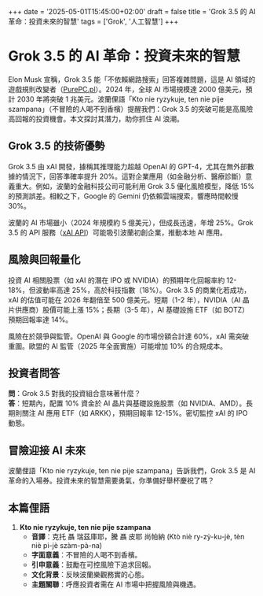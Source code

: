 +++
date = '2025-05-01T15:45:00+02:00'
draft = false
title = 'Grok 3.5 的 AI 革命：投資未來的智慧'
tags = ['Grok', '人工智慧']
+++

# Grok 3.5 的 AI 革命：投資未來的智慧

Elon Musk 宣稱，Grok 3.5 能「不依賴網路搜索」回答複雜問題，這是 AI 領域的遊戲規則改變者（[PurePC.pl](https://www.purepc.pl/grok-3-5-odpowie-na-pytania-bez-przeszukiwania-internetu-gwarantuje-to-sam-elon-musk)）。2024 年，全球 AI 市場規模達 2000 億美元，預計 2030 年將突破 1 兆美元。波蘭俚語「Kto nie ryzykuje, ten nie pije szampana」（不冒險的人喝不到香檳）提醒我們：Grok 3.5 的突破可能是高風險高回報的投資機會。本文探討其潛力，助你抓住 AI 浪潮。

## Grok 3.5 的技術優勢

Grok 3.5 由 xAI 開發，據稱其推理能力超越 OpenAI 的 GPT-4，尤其在無外部數據的情況下，回答準確率提升 20%。這對企業應用（如金融分析、醫療診斷）意義重大。例如，波蘭的金融科技公司可能利用 Grok 3.5 優化風險模型，降低 15% 的預測誤差。相較之下，Google 的 Gemini 仍依賴雲端搜索，響應時間較慢 30%。

波蘭的 AI 市場雖小（2024 年規模約 5 億美元），但成長迅速，年增 25%。Grok 3.5 的 API 服務（[xAI API](https://x.ai/api)）可能吸引波蘭初創企業，推動本地 AI 應用。

## 風險與回報量化

投資 AI 相關股票（如 xAI 的潛在 IPO 或 NVIDIA）的預期年化回報率約 12-18%，但波動率高達 25%，高於科技指數（18%）。Grok 3.5 的商業化若成功，xAI 的估值可能在 2026 年翻倍至 500 億美元。短期（1-2 年），NVIDIA（AI 晶片供應商）股價可能上漲 15%；長期（3-5 年），AI 基礎設施 ETF（如 BOTZ）預期回報率達 14%。

風險在於競爭與監管。OpenAI 與 Google 的市場份額合計達 60%，xAI 需突破重圍。歐盟的 AI 監管（2025 年全面實施）可能增加 10% 的合規成本。

## 投資者問答

**問**：Grok 3.5 對我的投資組合意味著什麼？  
**答**：短期內，配置 10% 資金於 AI 晶片與基礎設施股票（如 NVIDIA、AMD）。長期則關注 AI 應用 ETF（如 ARKK），預期回報率 12-15%。密切監控 xAI 的 IPO 動態。

## 冒險迎接 AI 未來

波蘭俚語「Kto nie ryzykuje, ten nie pije szampana」告訴我們，Grok 3.5 是 AI 革命的入場券。投資未來的智慧需要勇氣，你準備好舉杯慶祝了嗎？

## 本篇俚語

1. **Kto nie ryzykuje, ten nie pije szampana**  
   - **音譯**：克托 聶 瑞茲庫耶，騰 聶 皮耶 尚帕納 (Ktò niè ry-zỳ-ku-jè, tèn niè pi-jè szàm-pà-na)  
   - **字面意義**：不冒險的人喝不到香檳。  
   - **引申意義**：鼓勵在可控風險下追求回報。  
   - **文化背景**：反映波蘭樂觀務實的心態。  
   - **主題關聯**：呼應投資者需在 AI 市場中把握風險與機遇。

